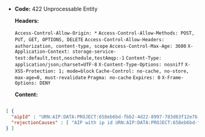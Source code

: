 * **Code:** 422 Unprocessable Entity

  **Headers:**

  `Access-Control-Allow-Origin: *`
  `Access-Control-Allow-Methods: POST, PUT, GET, OPTIONS, DELETE`
  `Access-Control-Allow-Headers: authorization, content-type, scope`
  `Access-Control-Max-Age: 3600`
  `X-Application-Context: storage-service-test:default,test,noschedule,testAmqp:-1`
  `Content-Type: application/json;charset=UTF-8`
  `X-Content-Type-Options: nosniff`
  `X-XSS-Protection: 1; mode=block`
  `Cache-Control: no-cache, no-store, max-age=0, must-revalidate`
  `Pragma: no-cache`
  `Expires: 0`
  `X-Frame-Options: DENY`

  **Content:**

```json

[ {
  "aipId" : "URN:AIP:DATA:PROJECT:658eb6bd-fbb2-4d22-8997-783d63f12e7b:V1",
  "rejectionCauses" : [ "AIP with ip id URN:AIP:DATA:PROJECT:658eb6bd-fbb2-4d22-8997-783d63f12e7b:V1 already exists" ]
} ]
```
